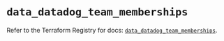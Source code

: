 # `data_datadog_team_memberships`

Refer to the Terraform Registry for docs: [`data_datadog_team_memberships`](https://registry.terraform.io/providers/datadog/datadog/3.50.0/docs/data-sources/team_memberships).
